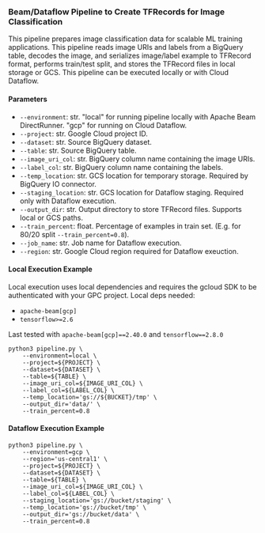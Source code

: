 ### Beam/Dataflow Pipeline to Create TFRecords for Image Classification
This pipeline prepares image classification data for scalable ML training applications. This pipeline reads image URIs and labels from a BigQuery table, decodes the image, and serializes image/label example to TFRecord format, performs train/test split, and stores the TFRecord files in local storage or GCS. This pipeline can be executed locally or with Cloud Dataflow.

#### Parameters
* `--environment`: str. "local" for running pipeline locally with Apache Beam DirectRunner. "gcp" for running on Cloud Dataflow.
* `--project`: str. Google Cloud project ID.
* `--dataset`: str. Source BigQuery dataset. 
* `--table`: str. Source BigQuery table. 
* `--image_uri_col`: str. BigQuery column name containing the image URIs.
* `--label_col`: str. BigQuery column name containing the labels.
* `--temp_location`: str. GCS location for temporary storage. Required by BigQuery IO connector.
* `--staging_location`: str. GCS location for Dataflow staging. Required only with Dataflow execution. 
* `--output_dir`: str. Output directory to store TFRecord files. Supports local or GCS paths. 
* `--train_percent`: float. Percentage of examples in train set. (E.g. for 80/20 split `--train_percent=0.8`). 
* `--job_name`: str. Job name for Dataflow execution. 
* `--region`: str. Google Cloud region required for Dataflow exeuction. 

#### Local Execution Example
Local execution uses local dependencies and requires the gcloud SDK to be authenticated with your GPC project. 
Local deps needed:
* `apache-beam[gcp]`
* `tensorflow>=2.6` 

Last tested with `apache-beam[gcp]==2.40.0` and `tensorflow==2.8.0`

```
python3 pipeline.py \
    --environment=local \
    --project=${PROJECT} \
    --dataset=${DATASET} \
    --table=${TABLE} \
    --image_uri_col=${IMAGE_URI_COL} \
    --label_col=${LABEL_COL} \
    --temp_location='gs://${BUCKET}/tmp' \
    --output_dir='data/' \
    --train_percent=0.8
```

#### Dataflow Execution Example

```
python3 pipeline.py \
    --environment=gcp \
    --region='us-central1' \
    --project=${PROJECT} \
    --dataset=${DATASET} \
    --table=${TABLE} \
    --image_uri_col=${IMAGE_URI_COL} \
    --label_col=${LABEL_COL} \
    --staging_location='gs://bucket/staging' \
    --temp_location='gs://bucket/tmp' \
    --output_dir='gs://bucket/data' \
    --train_percent=0.8
```
